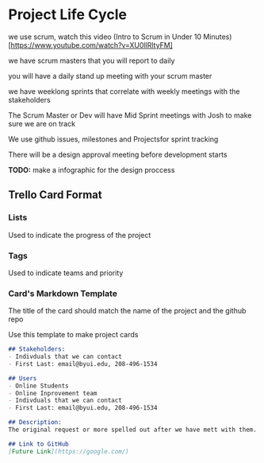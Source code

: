 # Project Life Cycle

we use scrum, watch this video (Intro to Scrum in Under 10 Minutes)[https://www.youtube.com/watch?v=XU0llRltyFM] 

we have scrum masters that you will report to daily

you will have a daily stand up meeting with your scrum master

we have weeklong sprints that correlate with weekly meetings with the stakeholders

The Scrum Master or Dev will have Mid Sprint meetings with Josh to make sure we are on track

We use github issues, milestones and Projectsfor sprint tracking

There will be a design approval meeting before development starts

**TODO:**
make a infographic for the design proccess

## Trello Card Format

### Lists
Used to indicate the progress of the project

### Tags
Used to indicate teams and priority

### Card's Markdown Template
The title of the card should match the name of the project and the github repo

Use this template to make project cards
```markdown
## Stakeholders:
- Indivduals that we can contact
- First Last: email@byui.edu, 208-496-1534

## Users
- Online Students
- Online Inprovement team 
- Indivduals that we can contact
- First Last: email@byui.edu, 208-496-1534

## Description:
The original request or more spelled out after we have mett with them.

## Link to GitHub
[Future Link](https://google.com/)
```
